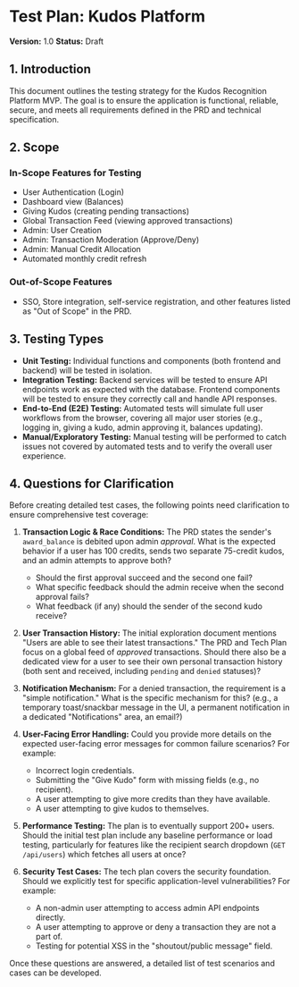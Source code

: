 # Test Plan: Kudos Platform

**Version:** 1.0
**Status:** Draft

## 1. Introduction

This document outlines the testing strategy for the Kudos Recognition Platform MVP. The goal is to ensure the application is functional, reliable, secure, and meets all requirements defined in the PRD and technical specification.

## 2. Scope

### In-Scope Features for Testing
- User Authentication (Login)
- Dashboard view (Balances)
- Giving Kudos (creating pending transactions)
- Global Transaction Feed (viewing approved transactions)
- Admin: User Creation
- Admin: Transaction Moderation (Approve/Deny)
- Admin: Manual Credit Allocation
- Automated monthly credit refresh

### Out-of-Scope Features
- SSO, Store integration, self-service registration, and other features listed as "Out of Scope" in the PRD.

## 3. Testing Types

- **Unit Testing:** Individual functions and components (both frontend and backend) will be tested in isolation.
- **Integration Testing:** Backend services will be tested to ensure API endpoints work as expected with the database. Frontend components will be tested to ensure they correctly call and handle API responses.
- **End-to-End (E2E) Testing:** Automated tests will simulate full user workflows from the browser, covering all major user stories (e.g., logging in, giving a kudo, admin approving it, balances updating).
- **Manual/Exploratory Testing:** Manual testing will be performed to catch issues not covered by automated tests and to verify the overall user experience.

## 4. Questions for Clarification

Before creating detailed test cases, the following points need clarification to ensure comprehensive test coverage:

1.  **Transaction Logic & Race Conditions:** The PRD states the sender's `award_balance` is debited upon admin *approval*. What is the expected behavior if a user has 100 credits, sends two separate 75-credit kudos, and an admin attempts to approve both?
    -   Should the first approval succeed and the second one fail?
    -   What specific feedback should the admin receive when the second approval fails?
    -   What feedback (if any) should the sender of the second kudo receive?

2.  **User Transaction History:** The initial exploration document mentions "Users are able to see their latest transactions." The PRD and Tech Plan focus on a global feed of *approved* transactions. Should there also be a dedicated view for a user to see their own personal transaction history (both sent and received, including `pending` and `denied` statuses)?

3.  **Notification Mechanism:** For a denied transaction, the requirement is a "simple notification." What is the specific mechanism for this? (e.g., a temporary toast/snackbar message in the UI, a permanent notification in a dedicated "Notifications" area, an email?)

4.  **User-Facing Error Handling:** Could you provide more details on the expected user-facing error messages for common failure scenarios? For example:
    -   Incorrect login credentials.
    -   Submitting the "Give Kudo" form with missing fields (e.g., no recipient).
    -   A user attempting to give more credits than they have available.
    -   A user attempting to give kudos to themselves.

5.  **Performance Testing:** The plan is to eventually support 200+ users. Should the initial test plan include any baseline performance or load testing, particularly for features like the recipient search dropdown (`GET /api/users`) which fetches all users at once?

6.  **Security Test Cases:** The tech plan covers the security foundation. Should we explicitly test for specific application-level vulnerabilities? For example:
    -   A non-admin user attempting to access admin API endpoints directly.
    -   A user attempting to approve or deny a transaction they are not a part of.
    -   Testing for potential XSS in the "shoutout/public message" field.

Once these questions are answered, a detailed list of test scenarios and cases can be developed.